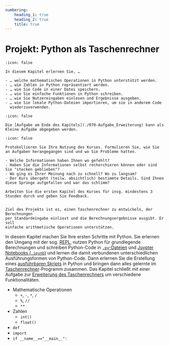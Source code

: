 ```yaml
---
numbering:
    heading_1: true
    heading_2: true
    title: true
---
```


# Projekt: Python als Taschenrechner

```{seealso} 🎓 Lernziele
:icon: false

In diesem Kapitel erlernen Sie, …

- … welche mathematischen Operationen in Python unterstützt werden.
- … wie Zahlen in Python repräsentiert werden.
- … wie Sie Code in einer Datei speichern.
- … wie Sie einfache Funktionen in Python schreiben.
- … wie Sie Nutzereingaben einlesen und Ergebnisse ausgeben.
- … wie Sie lokale Python-Dateien importieren, um sie in anderem Code
  wiederzuverwenden.

```

```{hint} 📝 Kleine Aufgabe 1
:icon: false

Die [Aufgabe am Ende des Kapitels](./070-Aufgabe_Erweiterung) kann als Kleine Aufgabe abgegeben werden.
```

```{hint} 📝 Kleine Aufgabe 2
:icon: false

Protokollieren Sie Ihre Nutzung des Kurses. Formulieren Sie, wie Sie an Aufgaben herangegangen sind und wo Sie Probleme hatten.

- Welche Informationen haben Ihnen wo gefehlt?
- Haben Sie die Informationen selbst recherchieren können oder sind Sie "stecken geblieben"?
- Wo ging es Ihrer Meinung nach zu schnell? Wo zu langsam?
- Der Kurs übergeht (teilw. absichtlich) bestimmte Details. Sind Ihnen diese Sprünge aufgefallen und war das schlimm?

Arbeiten Sie die ersten Kapitel des Kurses für insg. mindestens 3 Stunden durch und geben Sie Feedback.
```

```{note} Projektziel

Ziel des Projekts ist es, einen Taschenrechner zu entwickeln, der Berechnungen
per Standardeingabe einliest und die Berechnungsergebnisse ausgibt. Er soll
einfache arithmetische Operationen unterstützen.

```

In diesem Kapitel machen Sie Ihre ersten Schritte mit Python. Sie erlernen den
Umgang mit der sog. [REPL](./010-Python_REPL.ipynb), nutzen Python für
grundlegende Berechnungen und schreiben Python-Code in
[`.py`-Dateien](./030-Python_Code_Dateien.ipynb) und [Juypter Notebooks
(`.ipynb`)](./040-Jupyter_Notebooks.ipynb) und lernen die damit verbundenen
unterschiedlichen Ausführungsformen von Python-Code. Dann erlernen Sie die
Erstellung eines [ausführbaren Skripts](./050-Ausführbare_Skripte.md) in Python
und bringen dann alles gelernte im
[Taschenrechner](./060-Taschenrechner.ipynb)-Programm zusammen. Das Kapitel
schließt mit einer Aufgabe zur [Erweiterung des
Taschenrechners](./070-Aufgabe_Erweiterung.md) um verschiedene
Funktionalitäten.

- Mathematische Operationen
    - `+`, `-`, `*`, `/`
    - `%`, `//`
    - `**`
- Zahlen
    - `int()`
    - `float()`
- `def`
- `import`
- `if __name__=="__main__":`
